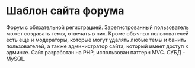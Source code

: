 <h1>Шаблон сайта форума</h1>
 Форум с обязательной регистрацией. Зарегистрованный пользователь 
может создавать темы, отвечать в них. Кроме обычных пользователей есть
еще и модераторы, которые могут удалять любые темы и банить пользователей,
а также администратор сайта, который имеет доступ к админке. Сайт разработан на PHP, использован паттерн MVC.
СУБД - MySQL.






